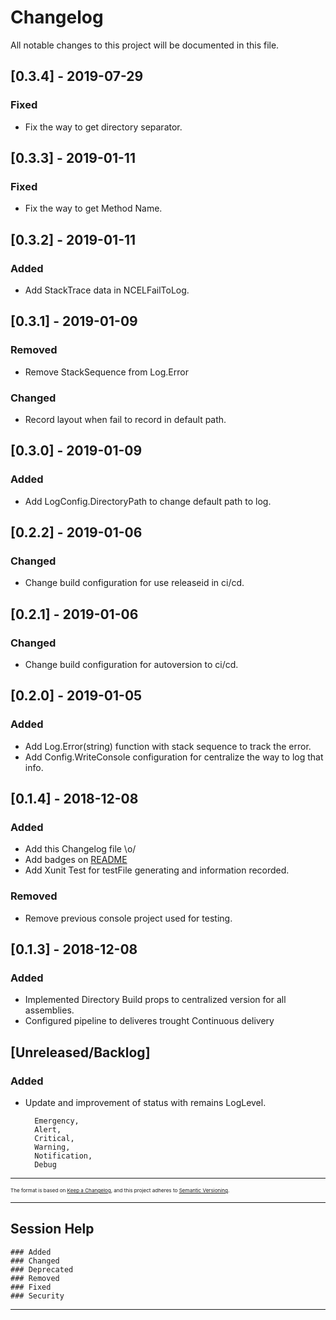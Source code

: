 # Changelog
All notable changes to this project will be documented in this file.

## [0.3.4] - 2019-07-29
### Fixed
- Fix the way to get directory separator.

## [0.3.3] - 2019-01-11
### Fixed
- Fix the way to get Method Name.

## [0.3.2] - 2019-01-11
### Added
- Add StackTrace data in NCELFailToLog.

## [0.3.1] - 2019-01-09
### Removed
- Remove StackSequence from Log.Error
### Changed
- Record layout when fail to record in default path.

## [0.3.0] - 2019-01-09
### Added
- Add LogConfig.DirectoryPath to change default path to log.

## [0.2.2] - 2019-01-06
### Changed
- Change build configuration for use releaseid in ci/cd.

## [0.2.1] - 2019-01-06
### Changed
- Change build configuration for autoversion to ci/cd.

## [0.2.0] - 2019-01-05
### Added
- Add Log.Error(string) function with stack sequence to track the error.
- Add Config.WriteConsole configuration for centralize the way to log that info.

## [0.1.4] - 2018-12-08
### Added
- Add this Changelog file \o/
- Add badges on [README](https://github.com/ucavalcante/netcore-easy-log/blob/master/README.md)
- Add Xunit Test for testFile generating and information recorded.
### Removed
- Remove previous console project used for testing.

## [0.1.3] - 2018-12-08
### Added
- Implemented Directory Build props to centralized version for all assemblies.
- Configured pipeline to deliveres trought Continuous delivery

## [Unreleased/Backlog]
### Added
- Update and improvement of status with remains LogLevel.

        Emergency,
        Alert,
        Critical,
        Warning,
        Notification,
        Debug
---

<sub><sub><sub>The format is based on [Keep a Changelog](https://keepachangelog.com/en/1.0.0/),
and this project adheres to [Semantic Versioning](https://semver.org/spec/v2.0.0.html).

---
## Session Help
    ### Added
    ### Changed
    ### Deprecated
    ### Removed
    ### Fixed
    ### Security

---


